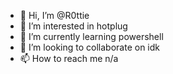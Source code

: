 - 👋 Hi, I’m @R0ttie
- 👀 I’m interested in hotplug
- 🌱 I’m currently learning powershell
- 💞️ I’m looking to collaborate on idk
- 📫 How to reach me n/a

<!---
R0ttie/R0ttie is a ✨ special ✨ repository because its `README.md` (this file) appears on your GitHub profile.
You can click the Preview link to take a look at your changes.
--->
